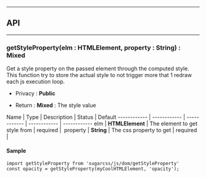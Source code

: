 


-----------------------------
## API
-----------------------------

### getStyleProperty(elm : HTMLElement, property : String) : Mixed
Get a style property on the passed element through the computed style.
This function try to store the actual style to not trigger more that 1 redraw
each js execution loop.

- Privacy : **Public**

- Return : **Mixed** : The style value

Name | Type | Description | Status | Default
------------ | ------------ | ------------ | ------------ | ------------
elm | **HTMLElement** | The element to get style from | required | 
property | **String** | The css property to get | required | 


#### Sample
```language-undefined
import getStyleProperty from 'sugarcss/js/dom/getStyleProperty'
const opacity = getStyleProperty(myCoolHTMLElement, 'opacity');

```


